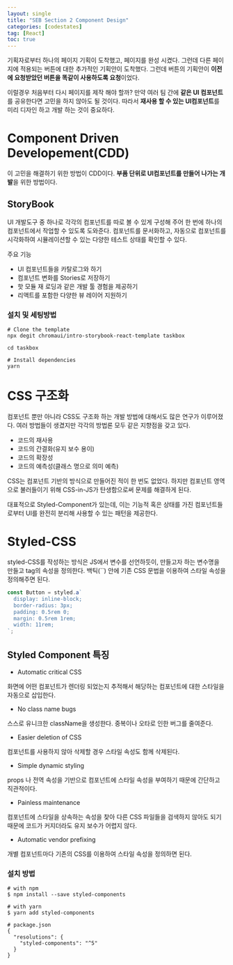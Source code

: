 ```yaml
---
layout: single
title: "SEB Section 2 Component Design"
categories: [codestates]
tag: [React]
toc: true
---
```


기획자로부터 하나의 페이지 기획이 도착했고, 페이지를 완성 시켰다. 그런데 다른 페이지에 적용되는 버튼에 대한 추가적인 기획안이 도착했다. 그런데 버튼의 기획안이 **이전에 요청받았던 버튼을 똑같이 사용하도록 요청**이었다.

이럴경우 처음부터 다시 페이지를 제작 해야 할까? 만약 여러 팀 간에 **같은 UI 컴포넌트**를 공유한다면 고민을 하지 않아도 될 것이다. 따라서 **재사용 할 수 있는 UI컴포넌트**를 미리 디자인 하고 개발 하는 것이 중요하다.

# Component Driven Developement(CDD)

이 고민을 해결하기 위한 방법이 CDD이다. **부품 단위로 UI컴포넌트를 만들어 나가는 개발**을 위한 방법이다.

## StoryBook

UI 개발도구 중 하나로 각각의 컴포넌트를 따로 볼 수 있게 구성해 주어 한 번에 하나의 컴포넌트에서 작업할 수 있도록 도와준다. 컴포넌트를 문서화하고, 자동으로 컴포넌트를 시각화하여 시뮬레이션할 수 있는 다양한 테스트 상태를 확인할 수 있다.

주요 기능

- UI 컴포넌트들을 카탈로그와 하기
- 컴포넌트 변화를 Stories로 저장하기
- 핫 모듈 재 로딩과 같은 개발 툴 경험을 제공하기
- 리액트를 포함한 다양한 뷰 레이어 지원하기

### 설치 및 세팅방법

```
# Clone the template
npx degit chromaui/intro-storybook-react-template taskbox

cd taskbox

# Install dependencies
yarn
```

# CSS 구조화

컴포넌트 뿐만 아니라 CSS도 구조화 하는 개발 방법에 대해서도 많은 연구가 이루어졌다. 여러 방법들이 생겼지만 각각의 방법론 모두 같은 지향점을 갖고 있다.

- 코드의 재사용
- 코드의 간결화(유지 보수 용이)
- 코드의 확장성
- 코드의 예측성(클래스 명으로 의미 예측)

CSS는 컴포넌트 기반의 방식으로 만들어진 적이 한 번도 없었다. 하지만 컴포넌트 영역으로 불러들이기 위해 CSS-in-JS가 탄생함으로써 문제를 해결하게 된다.

대표적으로 Styled-Component가 있는데, 이는 기능적 혹은 상태를 가진 컴포넌트들로부터 UI를 완전히 분리해 사용할 수 있는 패턴을 제공한다.

# Styled-CSS

styled-CSS를 작성하는 방식은 JS에서 변수를 선언하듯이, 만들고자 하는 변수명을 만들고 tag의 속성을 정의한다. 백틱(``) 안에 기존 CSS 문법을 이용하여 스타일 속성을 정의해주면 된다.

```js
const Button = styled.a`
  display: inline-block;
  border-radius: 3px;
  padding: 0.5rem 0;
  margin: 0.5rem 1rem;
  width: 11rem;
`;
```

## Styled Component 특징

- Automatic critical CSS

화면에 어떤 컴포넌트가 렌더링 되었는지 추적해서 해당하는 컴포넌트에 대한 스타일을 자동으로 삽입한다.

- No class name bugs

스스로 유니크한 className을 생성한다. 중복이나 오타로 인한 버그를 줄여준다.

- Easier deletion of CSS

컴포넌트를 사용하지 않아 삭제할 경우 스타일 속성도 함께 삭제된다.

- Simple dynamic styling

props 나 전역 속성을 기반으로 컴포넌트에 스타일 속성을 부여하기 때문에 간단하고 직관적이다.

- Painless maintenance

컴포넌트에 스타일을 상속하는 속성을 찾아 다른 CSS 파일들을 검색하지 않아도 되기 때문에 코드가 커지더라도 유지 보수가 어렵지 않다.

- Automatic vendor prefixing

개별 컴포넌트마다 기존의 CSS를 이용하여 스타일 속성을 정의하면 된다.

### 설치 방법

```
# with npm
$ npm install --save styled-components

# with yarn
$ yarn add styled-components

# package.json
{
  "resolutions": {
    "styled-components": "^5"
  }
}
```
